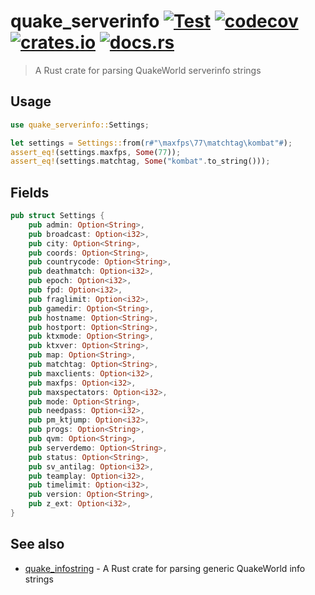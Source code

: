 # quake_serverinfo [![Test](https://github.com/vikpe/quake_serverinfo/actions/workflows/test.yml/badge.svg?branch=main)](https://github.com/vikpe/quake_serverinfo/actions/workflows/test.yml) [![codecov](https://codecov.io/gh/vikpe/quake_serverinfo/graph/badge.svg?token=KwNnQ0ICcS)](https://codecov.io/gh/vikpe/quake_serverinfo) [![crates.io](https://img.shields.io/crates/v/quake_serverinfo)](https://crates.io/crates/quake_serverinfo) [![docs.rs](https://img.shields.io/docsrs/quake_serverinfo)](https://docs.rs/quake_serverinfo/)

> A Rust crate for parsing QuakeWorld serverinfo strings

## Usage

```rust
use quake_serverinfo::Settings;

let settings = Settings::from(r#"\maxfps\77\matchtag\kombat"#);
assert_eq!(settings.maxfps, Some(77));
assert_eq!(settings.matchtag, Some("kombat".to_string()));
```

## Fields

```rust
pub struct Settings {
    pub admin: Option<String>,
    pub broadcast: Option<i32>,
    pub city: Option<String>,
    pub coords: Option<String>,
    pub countrycode: Option<String>,
    pub deathmatch: Option<i32>,
    pub epoch: Option<i32>,
    pub fpd: Option<i32>,
    pub fraglimit: Option<i32>,
    pub gamedir: Option<String>,
    pub hostname: Option<String>,
    pub hostport: Option<String>,
    pub ktxmode: Option<String>,
    pub ktxver: Option<String>,
    pub map: Option<String>,
    pub matchtag: Option<String>,
    pub maxclients: Option<i32>,
    pub maxfps: Option<i32>,
    pub maxspectators: Option<i32>,
    pub mode: Option<String>,
    pub needpass: Option<i32>,
    pub pm_ktjump: Option<i32>,
    pub progs: Option<String>,
    pub qvm: Option<String>,
    pub serverdemo: Option<String>,
    pub status: Option<String>,
    pub sv_antilag: Option<i32>,
    pub teamplay: Option<i32>,
    pub timelimit: Option<i32>,
    pub version: Option<String>,
    pub z_ext: Option<i32>,
}
```

## See also

- [quake_infostring](https://github.com/vikpe/quake_infostring) - A Rust crate for parsing generic QuakeWorld info strings
